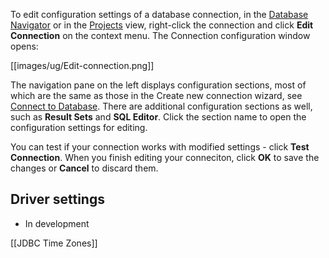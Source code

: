 To edit configuration settings of a database connection, in the [Database Navigator](https://github.com/dbeaver/dbeaver/wiki/Database-Navigator) or in the [Projects](https://github.com/dbeaver/dbeaver/wiki/Projects) view, right-click the connection and click **Edit Connection** on the context menu. The Connection configuration window opens:

[[images/ug/Edit-connection.png]]

The navigation pane on the left displays configuration sections, most of which are the same as those in the Create new connection wizard, see [Connect to Database](https://github.com/dbeaver/dbeaver/wiki/Connect-to-Database). There are additional configuration sections as well, such as **Result Sets** and **SQL Editor**. Click the section name to open the configuration settings for editing.

You can test if your connection works with modified settings - click **Test Connection**. When you finish editing your conneciton, click **OK** to save the changes or **Cancel** to discard them.

## Driver settings

* In development

[[JDBC Time Zones]]